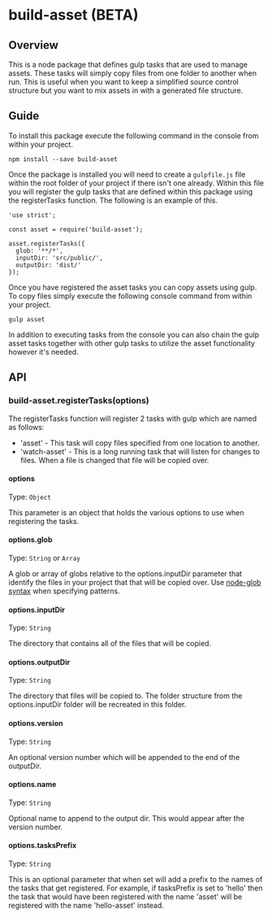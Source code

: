 # build-asset (BETA)

## Overview
This is a node package that defines gulp tasks that are used to manage assets.
These tasks will simply copy files from one folder to another when run.
This is useful when you want to keep a simplified source control structure but you want
to mix assets in with a generated file structure.

## Guide

To install this package execute the following command in the console from within your project.

```
npm install --save build-asset
```

Once the package is installed you will need to create a `gulpfile.js` file within the root folder of your project if there isn't one already.
Within this file you will register the gulp tasks that are defined within this package using the registerTasks function.  The following is an example of this.

```
'use strict';

const asset = require('build-asset');

asset.registerTasks({
  glob: '**/*',
  inputDir: 'src/public/',
  outputDir: 'dist/'
});
```

Once you have registered the asset tasks you can copy assets using gulp.
To copy files simply execute the following console command from within your project.

```
gulp asset
```

In addition to executing tasks from the console you can also chain the gulp asset tasks together with other gulp tasks to utilize the asset functionality however it's needed.

## API

### build-asset.registerTasks(options)

The registerTasks function will register 2 tasks with gulp which are named as follows:

- 'asset' - This task will copy files specified from one location to another.
- 'watch-asset' - This is a long running task that will listen for changes to files.  When a file is changed that file will be copied over.

#### options

Type: `Object`

This parameter is an object that holds the various options to use when registering the tasks.

#### options.glob

Type: `String` or `Array`

A glob or array of globs relative to the options.inputDir parameter that identify the files in your project that that will be copied over. 
Use [node-glob syntax](https://github.com/isaacs/node-glob) when specifying patterns.

#### options.inputDir

Type: `String`

The directory that contains all of the files that will be copied.

#### options.outputDir

Type: `String`

The directory that files will be copied to.  The folder structure from the options.inputDir folder will be recreated in this folder.

#### options.version

Type: `String`

An optional version number which will be appended to the end of the outputDir.

#### options.name

Type: `String`

Optional name to append to the output dir.  This would appear after the version number.

#### options.tasksPrefix

Type: `String`

This is an optional parameter that when set will add a prefix to the names of the tasks that get registered. For example, if tasksPrefix is set to 'hello' then the task that would have been registered with the name 'asset' will be registered with the name 'hello-asset' instead.